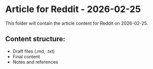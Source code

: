 # Article for Reddit - 2026-02-25

This folder will contain the article content for Reddit on 2026-02-25.

## Content structure:
- Draft files (.md, .txt)
- Final content
- Notes and references
